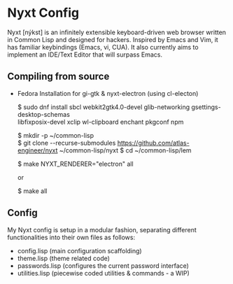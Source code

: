 # Nyxt Config

Nyxt [nýkst] is an infinitely extensible keyboard-driven web browser written in Common Lisp
and designed for hackers. Inspired by Emacs and Vim, it has familiar keybindings (Emacs, vi, CUA).
It also currently aims to implement an IDE/Text Editor that will surpass Emacs.

## Compiling from source

- Fedora Installation for gi-gtk & nyxt-electron (using cl-electon)

    $ sudo dnf install sbcl webkit2gtk4.0-devel glib-networking gsettings-desktop-schemas \
                       libfixposix-devel xclip wl-clipboard enchant pkgconf npm

    $ mkdir -p ~/common-lisp             
    $ git clone --recurse-submodules https://github.com/atlas-engineer/nyxt ~/common-lisp/nyxt
    $ cd ~/common-lisp/lem

    $ make NYXT_RENDERER="electron" all

    or

    $ make all

## Config

My Nyxt config is setup in a modular fashion, separating different functionalities into their own files
as follows:

- config.lisp (main configuration scaffolding)
- theme.lisp (theme related code)
- passwords.lisp (configures the current password interface)
- utilities.lisp (piecewise coded utilities & commands - a WIP)






